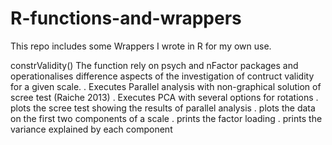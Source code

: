 # R-functions-and-wrappers

This repo includes some Wrappers I wrote in R for my own use.

  constrValidity()
    The function rely on psych and nFactor packages and operationalises difference aspects of the investigation of contruct validity for a given scale.
      . Executes Parallel analysis with non-graphical  solution of scree test (Raiche 2013)
      . Executes PCA with several options for rotations
      . plots the scree test showing the results of parallel analysis
      . plots the data on the first two components of a scale 
      . prints the factor loading
      . prints the variance explained by each component
